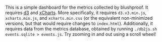 This is a simple dashboard for the metrics collected by blushproof.
It requires [d3](http://d3js.org) and [xCharts](http://tenxer.github.io/xcharts/).
More specifically, it requires `d3.v3.min.js`, `xcharts.min.js`, and `xcharts.min.css` (or the equivalent non-minimized versions, but that would require changes to `index.html`). Additionally, it requires data from the metrics database, obtained by running `./db2js.sh events.sqlite > events.js`.
Try zooming in and out using a scroll wheel!
